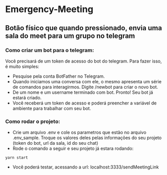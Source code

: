 # Emergency-Meeting
## Botão físico que quando pressionado, envia uma sala do meet para um grupo no telegram

### Como criar um bot para o telegram:
Você precisará de um token de acesso do bot do telegram. Para fazer isso, é muito simples:
* Pesquise pela conta BotFather no Telegram.
* Quando iniciamos uma conversa com ele, o mesmo apresenta um série de comandos para interagirmos. Digite /newbot para criar o novo bot.
* De um nome e um username terminado com bot. Pronto! Seu bot já estará criado.
* Você receberá um token de acesso e poderá preencher a variável de ambiente para trabalhar com seu bot.

### Como rodar o projeto:
* Crie um arquivo .env e cole os parametros que estão no arquivo .env_sample. Troque os valores deles pelas informações do seu projeto (token do bot, url da sala, id do seu chat)
*  Rode o comando a seguir e seu projeto já estara rodando:
~~~
yarn start
~~~
* Você poderá testar, acessando a url: localhost:3333/sendMeetingLink
